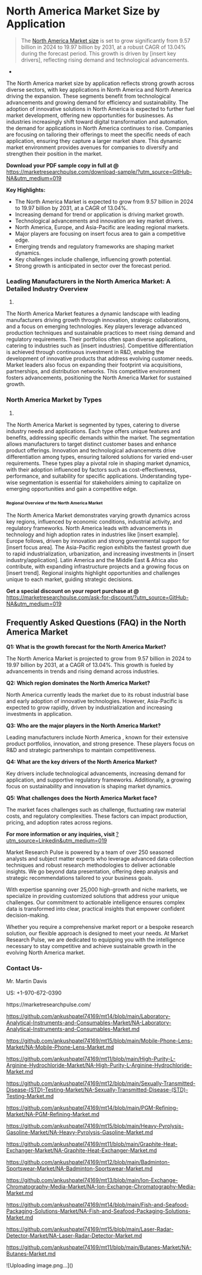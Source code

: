 <h1>North America  Market&nbsp;Size by Application</h1><blockquote><p>The <a href="https://marketresearchpulse.com/download-sample/?utm_source=GitHub-NA&amp;utm_medium=019">North America  Market size</a> is set to grow significantly from 9.57 billion in 2024 to 19.97 billion by 2031, at a robust CAGR of 13.04% during the forecast period. This growth is driven by [insert key drivers], reflecting rising demand and technological advancements.</p></blockquote><ul><li></li></ul><p>The North America  market size by application reflects strong growth across diverse sectors, with key applications in North America  and North America  driving the expansion. These segments benefit from technological advancements and growing demand for efficiency and sustainability. The adoption of innovative solutions in North America  is expected to further fuel market development, offering new opportunities for businesses. As industries increasingly shift toward digital transformation and automation, the demand for applications in North America  continues to rise. Companies are focusing on tailoring their offerings to meet the specific needs of each application, ensuring they capture a larger market share. This dynamic market environment provides avenues for companies to diversify and strengthen their position in the market.</p><p><strong>Download your PDF sample copy in full at @ </strong><a href="https://marketresearchpulse.com/download-sample/?utm_source=GitHub-NA&amp;utm_medium=019">https://marketresearchpulse.com/download-sample/?utm_source=GitHub-NA&amp;utm_medium=019</a></p><p><strong>Key Highlights: </strong></p><ul><li>The North America  Market is expected to grow from 9.57 billion in 2024 to 19.97 billion by 2031, at a CAGR of 13.04%.</li><li>Increasing demand for trend or application is driving market growth.</li><li>Technological advancements and innovation are key market drivers.</li><li>North America, Europe, and Asia-Pacific are leading regional markets.</li><li>Major players are focusing on insert focus area to gain a competitive edge.</li><li>Emerging trends and regulatory frameworks are shaping market dynamics.</li><li>Key challenges include challenge, influencing growth potential.</li><li>Strong growth is anticipated in sector over the forecast period.</li></ul><h3>Leading Manufacturers in the North America  Market: A Detailed Industry Overview</h3><ol><li></li></ol><div class="flex max-w-full flex-col flex-grow"><div class="min-h-8 text-message flex w-full flex-col items-end gap-2 whitespace-normal break-words [.text-message+&amp;]:mt-5" dir="auto" data-message-author-role="assistant" data-message-id="fd8432e4-4910-450d-b182-61b7bfb0a01f" data-message-model-slug="gpt-4o"><div class="flex w-full flex-col gap-1 empty:hidden first:pt-[3px]"><div class="markdown prose w-full break-words dark:prose-invert light"><p>The North America  Market features a dynamic landscape with leading manufacturers driving growth through innovation, strategic collaborations, and a focus on emerging technologies. Key players leverage advanced production techniques and sustainable practices to meet rising demand and regulatory requirements. Their portfolios often span diverse applications, catering to industries such as [insert industries]. Competitive differentiation is achieved through continuous investment in R&amp;D, enabling the development of innovative products that address evolving customer needs. Market leaders also focus on expanding their footprint via acquisitions, partnerships, and distribution networks. This competitive environment fosters advancements, positioning the North America  Market for sustained growth.</p></div></div></div></div><h3>North America  Market by Types</h3><ol><li></li></ol><div class="flex max-w-full flex-col flex-grow"><div class="min-h-8 text-message flex w-full flex-col items-end gap-2 whitespace-normal break-words [.text-message+&amp;]:mt-5" dir="auto" data-message-author-role="assistant" data-message-id="084470be-0bb7-4664-bddf-5156b4f41249" data-message-model-slug="gpt-4o-mini"><div class="flex w-full flex-col gap-1 empty:hidden first:pt-[3px]"><div class="markdown prose w-full break-words dark:prose-invert light"><p>The North America  Market is segmented by types, catering to diverse industry needs and applications. Each type offers unique features and benefits, addressing specific demands within the market. The segmentation allows manufacturers to target distinct customer bases and enhance product offerings. Innovation and technological advancements drive differentiation among types, ensuring tailored solutions for varied end-user requirements. These types play a pivotal role in shaping market dynamics, with their adoption influenced by factors such as cost-effectiveness, performance, and suitability for specific applications. Understanding type-wise segmentation is essential for stakeholders aiming to capitalize on emerging opportunities and gain a competitive edge.</p></div></div></div></div><h3><span style="font-size: 11px;">Regional Overview of the North America  Market</span></h3><div class="flex max-w-full flex-col flex-grow"><div class="min-h-8 text-message flex w-full flex-col items-end gap-2 whitespace-normal break-words [.text-message+&amp;]:mt-5" dir="auto" data-message-author-role="assistant" data-message-id="e9038762-ce64-4e30-91c9-9bd413514231" data-message-model-slug="gpt-4o-mini"><div class="flex w-full flex-col gap-1 empty:hidden first:pt-[3px]"><div class="markdown prose w-full break-words dark:prose-invert light"><p>The North America  Market demonstrates varying growth dynamics across key regions, influenced by economic conditions, industrial activity, and regulatory frameworks. North America leads with advancements in technology and high adoption rates in industries like [insert example]. Europe follows, driven by innovation and strong governmental support for [insert focus area]. The Asia-Pacific region exhibits the fastest growth due to rapid industrialization, urbanization, and increasing investments in [insert industry/application]. Latin America and the Middle East &amp; Africa also contribute, with expanding infrastructure projects and a growing focus on [insert trend]. Regional insights highlight opportunities and challenges unique to each market, guiding strategic decisions.</p></div></div></div></div><p><strong>Get a special discount on your report purchase at @ </strong><a href="https://marketresearchpulse.com/ask-for-discount/?utm_source=GitHub-NA&amp;utm_medium=019">https://marketresearchpulse.com/ask-for-discount/?utm_source=GitHub-NA&amp;utm_medium=019</a></p><h2>Frequently Asked Questions (FAQ) in the North America  Market</h2><p><strong>Q1: What is the growth forecast for the North America  Market?</strong></p><p>The North America  Market is projected to grow from 9.57 billion in 2024 to 19.97 billion by 2031, at a CAGR of 13.04%. This growth is fueled by advancements in trends and rising demand across industries.</p><p><strong>Q2: Which region dominates the North America  Market?</strong></p><p>North America currently leads the market due to its robust industrial base and early adoption of innovative technologies. However, Asia-Pacific is expected to grow rapidly, driven by industrialization and increasing investments in application.</p><p><strong>Q3: Who are the major players in the North America  Market?</strong></p><p>Leading manufacturers include North America , known for their extensive product portfolios, innovation, and strong presence. These players focus on R&amp;D and strategic partnerships to maintain competitiveness.</p><p><strong>Q4: What are the key drivers of the North America  Market?</strong></p><p>Key drivers include technological advancements, increasing demand for application, and supportive regulatory frameworks. Additionally, a growing focus on sustainability and innovation is shaping market dynamics.</p><p><strong>Q5: What challenges does the North America  Market face?</strong></p><p>The market faces challenges such as challenge, fluctuating raw material costs, and regulatory complexities. These factors can impact production, pricing, and adoption rates across regions.</p><p><strong>For more information or any inquiries, visit&nbsp;</strong><a href="?utm_source=Linkedin&utm_medium=019">?utm_source=Linkedin&utm_medium=019</a></p><p>Market Research Pulse is powered by a team of over 250 seasoned analysts and subject matter experts who leverage advanced data collection techniques and robust research methodologies to deliver actionable insights. We go beyond data presentation, offering deep analysis and strategic recommendations tailored to your business goals.</p><p>With expertise spanning over 25,000 high-growth and niche markets, we specialize in providing customized solutions that address your unique challenges. Our commitment to actionable intelligence ensures complex data is transformed into clear, practical insights that empower confident decision-making.</p><p>Whether you require a comprehensive market report or a bespoke research solution, our flexible approach is designed to meet your needs. At Market Research Pulse, we are dedicated to equipping you with the intelligence necessary to stay competitive and achieve sustainable growth in the evolving North America  market.</p><h3><strong>Contact Us-</strong></h3><p>Mr. Martin Davis</p><p>US: +1-970-672-0390</p><p>https://marketresearchpulse.com/</p><p><a href="https://github.com/ankushpatel74169/mt14/blob/main/Laboratory-Analytical-Instruments-and-Consumables-Market/NA-Laboratory-Analytical-Instruments-and-Consumables-Market.md">https://github.com/ankushpatel74169/mt14/blob/main/Laboratory-Analytical-Instruments-and-Consumables-Market/NA-Laboratory-Analytical-Instruments-and-Consumables-Market.md</a></p><p><a href="https://github.com/ankushpatel74169/mt15/blob/main/Mobile-Phone-Lens-Market/NA-Mobile-Phone-Lens-Market.md">https://github.com/ankushpatel74169/mt15/blob/main/Mobile-Phone-Lens-Market/NA-Mobile-Phone-Lens-Market.md</a></p><p><a href="https://github.com/ankushpatel74169/mt11/blob/main/High-Purity-L-Arginine-Hydrochloride-Market/NA-High-Purity-L-Arginine-Hydrochloride-Market.md">https://github.com/ankushpatel74169/mt11/blob/main/High-Purity-L-Arginine-Hydrochloride-Market/NA-High-Purity-L-Arginine-Hydrochloride-Market.md</a></p><p><a href="https://github.com/ankushpatel74169/mt12/blob/main/Sexually-Transmitted-Disease-(STD)-Testing-Market/NA-Sexually-Transmitted-Disease-(STD)-Testing-Market.md">https://github.com/ankushpatel74169/mt12/blob/main/Sexually-Transmitted-Disease-(STD)-Testing-Market/NA-Sexually-Transmitted-Disease-(STD)-Testing-Market.md</a></p><p><a href="https://github.com/ankushpatel74169/mt14/blob/main/PGM-Refining-Market/NA-PGM-Refining-Market.md">https://github.com/ankushpatel74169/mt14/blob/main/PGM-Refining-Market/NA-PGM-Refining-Market.md</a></p><p><a href="https://github.com/ankushpatel74169/mt15/blob/main/Heavy-Pyrolysis-Gasoline-Market/NA-Heavy-Pyrolysis-Gasoline-Market.md">https://github.com/ankushpatel74169/mt15/blob/main/Heavy-Pyrolysis-Gasoline-Market/NA-Heavy-Pyrolysis-Gasoline-Market.md</a></p><p><a href="https://github.com/ankushpatel74169/mt11/blob/main/Graphite-Heat-Exchanger-Market/NA-Graphite-Heat-Exchanger-Market.md">https://github.com/ankushpatel74169/mt11/blob/main/Graphite-Heat-Exchanger-Market/NA-Graphite-Heat-Exchanger-Market.md</a></p><p><a href="https://github.com/ankushpatel74169/mt12/blob/main/Badminton-Sportswear-Market/NA-Badminton-Sportswear-Market.md">https://github.com/ankushpatel74169/mt12/blob/main/Badminton-Sportswear-Market/NA-Badminton-Sportswear-Market.md</a></p><p><a href="https://github.com/ankushpatel74169/mt13/blob/main/Ion-Exchange-Chromatography-Media-Market/NA-Ion-Exchange-Chromatography-Media-Market.md">https://github.com/ankushpatel74169/mt13/blob/main/Ion-Exchange-Chromatography-Media-Market/NA-Ion-Exchange-Chromatography-Media-Market.md</a></p><p><a href="https://github.com/ankushpatel74169/mt14/blob/main/Fish-and-Seafood-Packaging-Solutions-Market/NA-Fish-and-Seafood-Packaging-Solutions-Market.md">https://github.com/ankushpatel74169/mt14/blob/main/Fish-and-Seafood-Packaging-Solutions-Market/NA-Fish-and-Seafood-Packaging-Solutions-Market.md</a></p><p><a href="https://github.com/ankushpatel74169/mt15/blob/main/Laser-Radar-Detector-Market/NA-Laser-Radar-Detector-Market.md">https://github.com/ankushpatel74169/mt15/blob/main/Laser-Radar-Detector-Market/NA-Laser-Radar-Detector-Market.md</a></p><p><a href="https://github.com/ankushpatel74169/mt11/blob/main/Butanes-Market/NA-Butanes-Market.md">https://github.com/ankushpatel74169/mt11/blob/main/Butanes-Market/NA-Butanes-Market.md</a></p>
![Uploading image.png…]()
